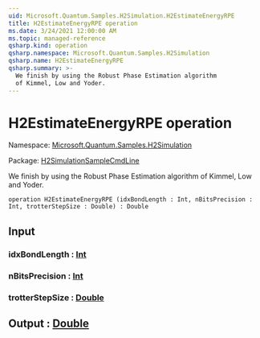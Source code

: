```yaml
---
uid: Microsoft.Quantum.Samples.H2Simulation.H2EstimateEnergyRPE
title: H2EstimateEnergyRPE operation
ms.date: 3/24/2021 12:00:00 AM
ms.topic: managed-reference
qsharp.kind: operation
qsharp.namespace: Microsoft.Quantum.Samples.H2Simulation
qsharp.name: H2EstimateEnergyRPE
qsharp.summary: >-
  We finish by using the Robust Phase Estimation algorithm
  of Kimmel, Low and Yoder.
---
```


# H2EstimateEnergyRPE operation

Namespace: [Microsoft.Quantum.Samples.H2Simulation](xref:Microsoft.Quantum.Samples.H2Simulation)

Package: [H2SimulationSampleCmdLine](https://nuget.org/packages/H2SimulationSampleCmdLine)


We finish by using the Robust Phase Estimation algorithmof Kimmel, Low and Yoder.

```qsharp
operation H2EstimateEnergyRPE (idxBondLength : Int, nBitsPrecision : Int, trotterStepSize : Double) : Double
```


## Input

### idxBondLength : [Int](xref:microsoft.quantum.lang-ref.int)




### nBitsPrecision : [Int](xref:microsoft.quantum.lang-ref.int)




### trotterStepSize : [Double](xref:microsoft.quantum.lang-ref.double)





## Output : [Double](xref:microsoft.quantum.lang-ref.double)

